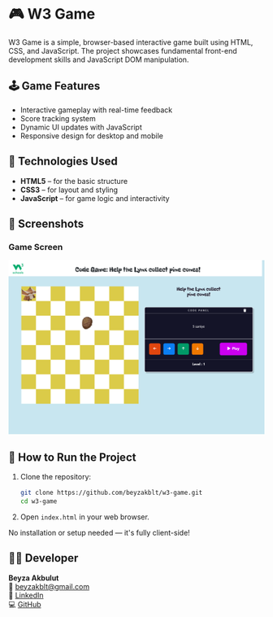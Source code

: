 
# 🎮 W3 Game

W3 Game is a simple, browser-based interactive game built using HTML, CSS, and JavaScript. The project showcases fundamental front-end development skills and JavaScript DOM manipulation.

## 🕹️ Game Features

- Interactive gameplay with real-time feedback  
- Score tracking system  
- Dynamic UI updates with JavaScript  
- Responsive design for desktop and mobile

## 🔧 Technologies Used

- **HTML5** – for the basic structure  
- **CSS3** – for layout and styling  
- **JavaScript** – for game logic and interactivity  

## 📸 Screenshots

### Game Screen  
![Game Screenshot](./images/game.png)


## 📁 How to Run the Project

1. Clone the repository:
   ```bash
   git clone https://github.com/beyzakblt/w3-game.git
   cd w3-game
   ```

2. Open `index.html` in your web browser.

No installation or setup needed — it's fully client-side!

## 🙋‍♀️ Developer

**Beyza Akbulut**  
📧 beyzakblt@gmail.com  
🔗 [LinkedIn](https://www.linkedin.com/in/beyzakbulut)  
💻 [GitHub](https://github.com/beyzakblt)
